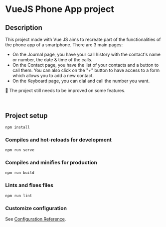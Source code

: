 # VueJS Phone App project

## Description

This project made with Vue JS aims to recreate part of the functionalities of the phone app of a smartphone.
There are 3 main pages:
- On the Journal page, you have your call history with the contact's name or number, the date & time of the calls.
- On the Contact page, you have the list of your contacts and a button to call them. You can also click on the "+" button to have access to a form which allows you to add a new contact.
- On the Keyboard page, you can dial and call the number you want.

:construction: The project still needs to be improved on some features.

<br>

## Project setup
```
npm install
```

### Compiles and hot-reloads for development
```
npm run serve
```

### Compiles and minifies for production
```
npm run build
```

### Lints and fixes files
```
npm run lint
```

### Customize configuration
See [Configuration Reference](https://cli.vuejs.org/config/).
